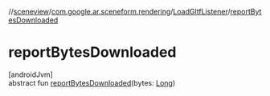 //[sceneview](../../../index.md)/[com.google.ar.sceneform.rendering](../index.md)/[LoadGltfListener](index.md)/[reportBytesDownloaded](report-bytes-downloaded.md)

# reportBytesDownloaded

[androidJvm]\
abstract fun [reportBytesDownloaded](report-bytes-downloaded.md)(bytes: [Long](https://kotlinlang.org/api/latest/jvm/stdlib/kotlin/-long/index.html))
